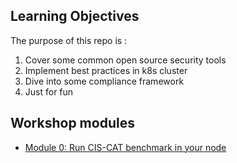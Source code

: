 

## Learning Objectives

The purpose of this repo is :
1. Cover some common open source security tools 
2. Implement best practices in k8s cluster
3. Dive into some compliance framework 
4. Just for fun



## Workshop modules


- [Module 0: Run CIS-CAT benchmark in your node](modules/cis.md)




